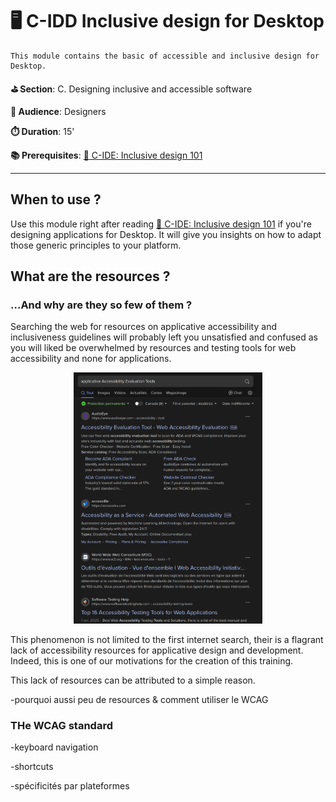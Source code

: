 # 🖥️ C-IDD Inclusive design for Desktop

    This module contains the basic of accessible and inclusive design for Desktop.

**⛳️ Section**: C. Designing inclusive and accessible software

**👥 Audience**: Designers

**⏱️ ️Duration**: 15'

**📚 Prerequisites**: [🎨 C-IDE: Inclusive design 101](C-IDE.md)

---

## When to use ?

Use this module right after reading [🎨 C-IDE: Inclusive design 101](C-IDE.md) if you're designing applications for Desktop. It will give you insights on how to adapt those generic principles to your platform.

## What are the resources ?

### ...And why are they so few of them ?

Searching the web for resources on applicative accessibility and inclusiveness guidelines will probably left you unsatisfied and confused as you will liked be overwhelmed by resources and testing tools for web accessibility and none for applications.

<p align="center">
    <img src="../resources/c-designing-inclusive-and-accessible-software/applicativeAccessibilityEvaluationTools.png" alt="A Web search for 'Applicative accessibility evaluation tools' showing only result for web solutions" width="60%">
</p>

This phenomenon is not limited to the first internet search, their is a flagrant lack of accessibility resources for applicative design and development. Indeed, this is one of our motivations for the creation of this training.

This lack of resources can be attributed to a simple reason.

-pourquoi aussi peu de resources & comment utiliser le WCAG

### THe WCAG standard

-keyboard navigation

-shortcuts

-spécificités par plateformes

